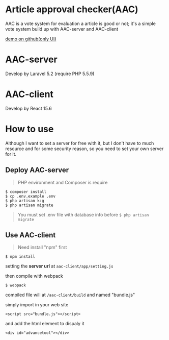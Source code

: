 # Article approval checker(AAC)
AAC is a vote system for evaluation a article is good or not; it's a simple vote system build up with AAC-server and AAC-client

[demo on github(only UI)](https://p208p2002.github.io/article-approval-checker/aac-client/build/)
#  AAC-server 
Develop by Laravel 5.2 (require PHP 5.5.9)

# AAC-client
Develop by React 15.6

# How to use
Although I want to set a server for free with it, but I don't have to much resource and for some security reason, so you need to set your own server for it.

## Deploy AAC-server
> PHP environment and Composer is require
```
$ composer install
$ cp .env.example .env
$ php artisan k:g
$ php artisan migrate
```
> You must set .env file with database info before `$ php artisan migrate`

## Use AAC-client
> Need install "npm" first
```
$ npm install
```
setting the **server url** at `aac-client/app/setting.js` 

then compile with webpack
```
$ webpack
```

compiled file will  at `/aac-client/build` and named "bundle.js"

simply import in your web site 

```
<script src="bundle.js"></script>
```

and add the html element to dispaly it

```
<div id="advancetool"></div>
```




